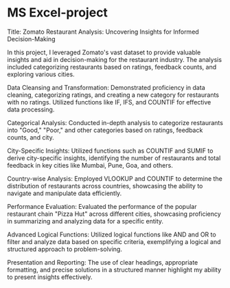 # MS Excel-project

Title: Zomato Restaurant Analysis: Uncovering Insights for Informed Decision-Making

In this project, I leveraged Zomato's vast dataset to provide valuable insights and aid in decision-making for the restaurant industry. The analysis included categorizing restaurants based on ratings, feedback counts, and exploring various cities.

Data Cleansing and Transformation:
Demonstrated proficiency in data cleaning, categorizing ratings, and creating a new category for restaurants with no ratings. Utilized functions like IF, IFS, and COUNTIF for effective data processing.

Categorical Analysis:
Conducted in-depth analysis to categorize restaurants into "Good," "Poor," and other categories based on ratings, feedback counts, and city.

City-Specific Insights:
Utilized functions such as COUNTIF and SUMIF to derive city-specific insights, identifying the number of restaurants and total feedback in key cities like Mumbai, Pune, Goa, and others.

Country-wise Analysis:
Employed VLOOKUP and COUNTIF to determine the distribution of restaurants across countries, showcasing the ability to navigate and manipulate data efficiently.

Performance Evaluation:
Evaluated the performance of the popular restaurant chain "Pizza Hut" across different cities, showcasing proficiency in summarizing and analyzing data for a specific entity.

Advanced Logical Functions:
Utilized logical functions like AND and OR to filter and analyze data based on specific criteria, exemplifying a logical and structured approach to problem-solving.

Presentation and Reporting:
The use of clear headings, appropriate formatting, and precise solutions in a structured manner highlight my ability to present insights effectively.
